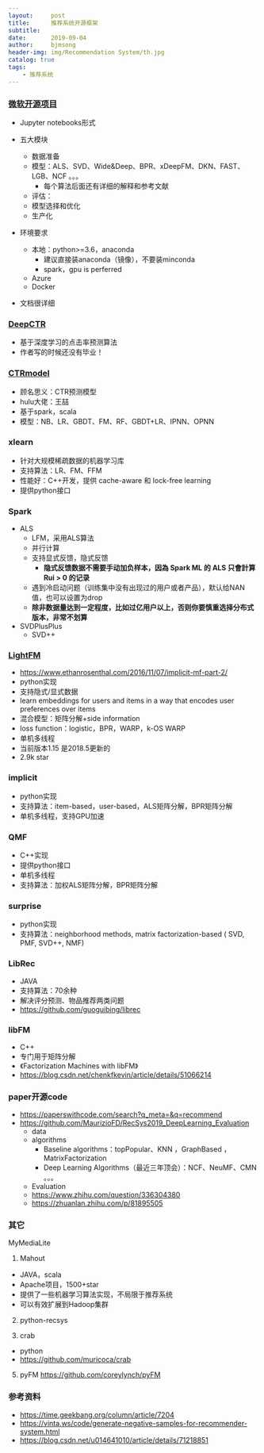 ```yaml
---
layout:     post
title:      推荐系统开源框架
subtitle:   
date:       2019-09-04
author:     bjmsong
header-img: img/Recommendation System/th.jpg
catalog: true
tags:
    - 推荐系统
---
```

### [微软开源项目](https://github.com/microsoft/recommenders)

- Jupyter notebooks形式

- 五大模块
    - 数据准备
    - 模型：ALS、SVD、Wide&Deep、BPR、xDeepFM、DKN、FAST、LGB、NCF 。。。
        - 每个算法后面还有详细的解释和参考文献
    - 评估：
    - 模型选择和优化
    - 生产化
- 环境要求
    - 本地：python>=3.6，anaconda
      - 建议直接装anaconda（镜像），不要装minconda
      - spark，gpu is perferred
    - Azure
    - Docker
- 文档很详细



### [DeepCTR](https://github.com/shenweichen/DeepCTR)

- 基于深度学习的点击率预测算法
- 作者写的时候还没有毕业！



### [CTRmodel](https://github.com/wzhe06/CTRmodel)

- 顾名思义：CTR预测模型
- hulu大佬：王喆
- 基于spark，scala
- 模型：NB、LR、GBDT、FM、RF、GBDT+LR、IPNN、OPNN


### xlearn

- 针对大规模稀疏数据的机器学习库
- 支持算法：LR、FM、FFM
- 性能好：C++开发，提供 cache-aware 和 lock-free learning
- 提供python接口


### Spark 

- ALS
    - LFM，采用ALS算法
    - 并行计算
    - 支持显式反馈，隐式反馈
        - **隐式反馈数据不需要手动加负样本，因為 Spark ML 的 ALS 只會計算 Rui > 0 的记录**
    - 遇到冷启动问题（训练集中没有出现过的用户或者产品），默认给NAN值，也可以设置为drop
    - **除非数据量达到一定程度，比如过亿用户以上，否则你要慎重选择分布式版本，非常不划算**
- SVDPlusPlus
    - SVD++



### [LightFM](https://github.com/lyst/lightfm)

- https://www.ethanrosenthal.com/2016/11/07/implicit-mf-part-2/
- python实现
- 支持隐式/显式数据
- learn embeddings for users and items in a way that encodes user preferences over items
- 混合模型：矩阵分解+side information
- loss function：logistic，BPR，WARP，k-OS WARP
- 单机多线程
- 当前版本1.15 是2018.5更新的
- 2.9k star



### implicit

- python实现
- 支持算法：item-based，user-based，ALS矩阵分解，BPR矩阵分解
- 单机多线程，支持GPU加速



### QMF

- C++实现
- 提供python接口
- 单机多线程
- 支持算法：加权ALS矩阵分解，BPR矩阵分解



### surprise

- python实现
- 支持算法：neighborhood methods, matrix factorization-based ( SVD, PMF, SVD++, NMF)



### LibRec

- JAVA
- 支持算法：70余种
- 解决评分预测、物品推荐两类问题
- https://github.com/guoguibing/librec



### libFM

- C++
- 专门用于矩阵分解
- 《Factorization Machines with libFM》
- https://blog.csdn.net/chenkfkevin/article/details/51066214



### paper开源code

- https://paperswithcode.com/search?q_meta=&q=recommend
- https://github.com/MaurizioFD/RecSys2019_DeepLearning_Evaluation
    - data
    - algorithms
        - Baseline algorithms：topPopular、KNN ，GraphBased ，MatrixFactorization
        - Deep Learning Algorithms（最近三年顶会）：NCF、NeuMF、CMN 。。。
    - Evaluation
    - https://www.zhihu.com/question/336304380
    - https://zhuanlan.zhihu.com/p/81895505



### 其它

MyMediaLite

1. Mahout
- JAVA，scala
- Apache项目，1500+star
- 提供了一些机器学习算法实现，不局限于推荐系统
- 可以有效扩展到Hadoop集群

2. python-recsys

3. crab
- python
- https://github.com/muricoca/crab

5. pyFM
https://github.com/coreylynch/pyFM



### 参考资料

- https://time.geekbang.org/column/article/7204
- https://vinta.ws/code/generate-negative-samples-for-recommender-system.html
- https://blog.csdn.net/u014641010/article/details/71218851
